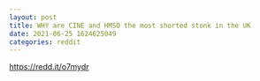 ```yaml
--- 
layout: post 
title: WHY are CINE and HMSO the most shorted stonk in the UK 
date: 2021-06-25 1624625049 
categories: reddit 
--- 
```

https://redd.it/o7mydr